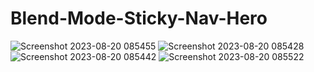 

# Blend-Mode-Sticky-Nav-Hero

![Screenshot 2023-08-20 085455](https://github.com/kunal7216/Blend-Mode-Sticky-Nav-Hero/assets/112888767/93160959-b26f-4f2d-8e78-c59fff8f5e5f)
![Screenshot 2023-08-20 085428](https://github.com/kunal7216/Blend-Mode-Sticky-Nav-Hero/assets/112888767/7f2ff59d-e1a6-4d51-9b91-7bffaa762da6)
![Screenshot 2023-08-20 085442](https://github.com/kunal7216/Blend-Mode-Sticky-Nav-Hero/assets/112888767/f52ae400-e24e-4396-960a-c8be167d0c1c)
![Screenshot 2023-08-20 085522](https://github.com/kunal7216/Blend-Mode-Sticky-Nav-Hero/assets/112888767/b82ccfac-87d9-4521-af1a-d43f97acc49f)

